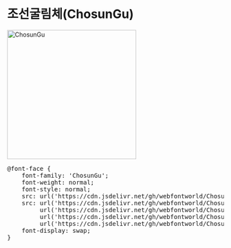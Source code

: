 # 조선굴림체(ChosunGu)

<a href="https://wess.tistory.com" target="_blank">
    <img src="https://webfontworld.github.io/ChosunGu/ChosunGu.jpg" alt="ChosunGu" style="width:300px">
</a>
<pre>
@font-face {
    font-family: 'ChosunGu';
    font-weight: normal;
    font-style: normal;
    src: url('https://cdn.jsdelivr.net/gh/webfontworld/ChosunGu/ChosunGu.eot');
    src: url('https://cdn.jsdelivr.net/gh/webfontworld/ChosunGu/ChosunGu.eot?#iefix') format('embedded-opentype'),
         url('https://cdn.jsdelivr.net/gh/webfontworld/ChosunGu/ChosunGu.woff2') format('woff2'),
         url('https://cdn.jsdelivr.net/gh/webfontworld/ChosunGu/ChosunGu.woff') format('woff'),
         url('https://cdn.jsdelivr.net/gh/webfontworld/ChosunGu/ChosunGu.ttf') format("truetype");
    font-display: swap;
}
</pre>
